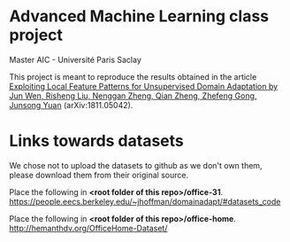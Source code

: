 # Advanced Machine Learning class project
Master AIC - Université Paris Saclay

This project is meant to reproduce the results obtained in the article [Exploiting Local Feature Patterns for Unsupervised Domain Adaptation by Jun Wen, Risheng Liu, Nenggan Zheng, Qian Zheng, Zhefeng Gong, Junsong Yuan](https://arxiv.org/abs/1811.05042) (arXiv:1811.05042).

# Links towards datasets
We chose not to upload the datasets to github as we don't own them, please download them from their original source.

Place the following in **\<root folder of this repo\>/office-31**.
https://people.eecs.berkeley.edu/~jhoffman/domainadapt/#datasets_code

Place the following in **\<root folder of this repo\>/office-home**.
http://hemanthdv.org/OfficeHome-Dataset/
